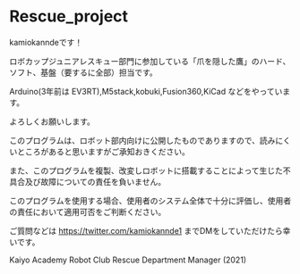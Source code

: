 # Rescue_project

kamiokanndeです！

ロボカップジュニアレスキュー部門に参加している「爪を隠した鷹」のハード、ソフト、基盤（要するに全部）担当です。

Arduino(3年前は EV3RT),M5stack,kobuki,Fusion360,KiCad などをやっています。

よろしくお願いします。

このプログラムは、ロボット部内向けに公開したものでありますので、読みにくいところがあると思いますがご承知おきください。

また、このプログラムを複製、改変しロボットに搭載することによって生じた不具合及び故障についての責任を負いません。

このプログラムを使用する場合、使用者のシステム全体で十分に評価し、使用者の責任において適用可否をご判断ください。

ご質問などは https://twitter.com/kamiokannde1 までDMをしていただけたら幸いです。

Kaiyo Academy Robot Club Rescue Department Manager (2021)

